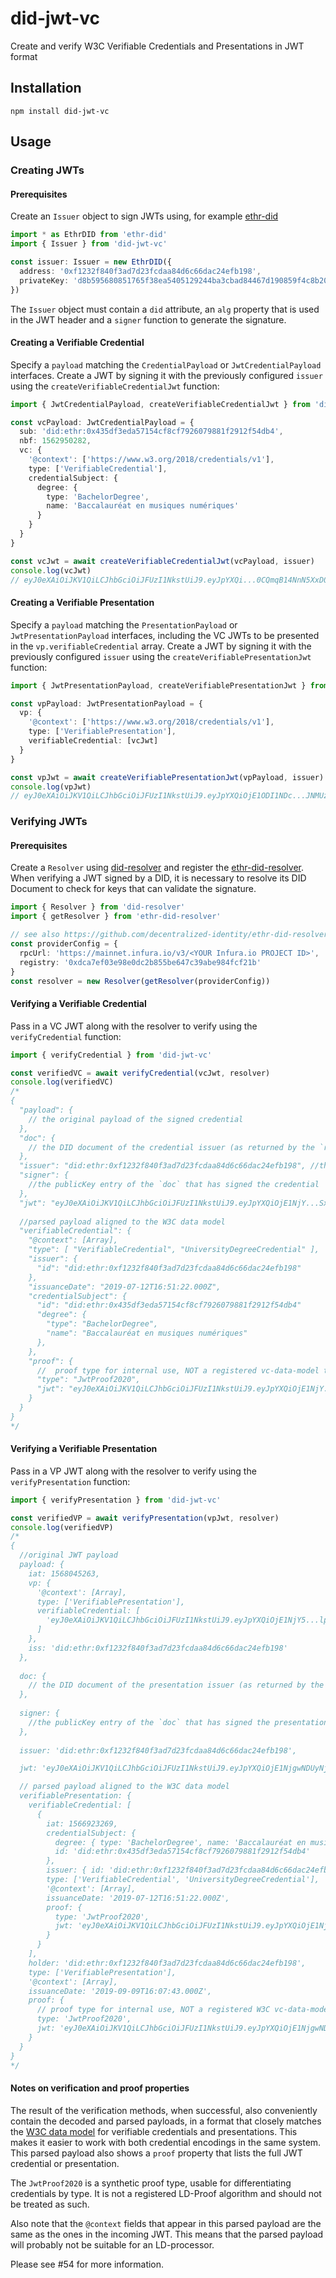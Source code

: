 # did-jwt-vc
Create and verify W3C Verifiable Credentials and Presentations in JWT format

## Installation
```
npm install did-jwt-vc
```

## Usage

### Creating JWTs

#### Prerequisites

Create an `Issuer` object to sign JWTs using, for example [ethr-did](https://github.com/uport-project/ethr-did)

```typescript
import * as EthrDID from 'ethr-did'
import { Issuer } from 'did-jwt-vc'

const issuer: Issuer = new EthrDID({
  address: '0xf1232f840f3ad7d23fcdaa84d6c66dac24efb198',
  privateKey: 'd8b595680851765f38ea5405129244ba3cbad84467d190859f4c8b20c1ff6c75'
})
```

The `Issuer` object must contain a `did` attribute, an `alg` property that is used in the JWT header and a `signer`
function to generate the signature.

#### Creating a Verifiable Credential

Specify a `payload` matching the `CredentialPayload` or `JwtCredentialPayload` interfaces. Create a JWT by signing it
with the previously configured `issuer` using the `createVerifiableCredentialJwt` function:

```typescript
import { JwtCredentialPayload, createVerifiableCredentialJwt } from 'did-jwt-vc'

const vcPayload: JwtCredentialPayload = {
  sub: 'did:ethr:0x435df3eda57154cf8cf7926079881f2912f54db4',
  nbf: 1562950282,
  vc: {
    '@context': ['https://www.w3.org/2018/credentials/v1'],
    type: ['VerifiableCredential'],
    credentialSubject: {
      degree: {
        type: 'BachelorDegree',
        name: 'Baccalauréat en musiques numériques'
      }
    }
  }
}

const vcJwt = await createVerifiableCredentialJwt(vcPayload, issuer)
console.log(vcJwt)
// eyJ0eXAiOiJKV1QiLCJhbGciOiJFUzI1NkstUiJ9.eyJpYXQi...0CQmqB14NnN5XxD0d_glLRs1Myc_LBJjnuNwE
```

#### Creating a Verifiable Presentation

Specify a `payload` matching the `PresentationPayload` or `JwtPresentationPayload` interfaces, including the VC JWTs to
be presented in the `vp.verifiableCredential` array. Create a JWT by signing it with the previously configured `issuer`
using the `createVerifiablePresentationJwt` function:

```typescript
import { JwtPresentationPayload, createVerifiablePresentationJwt } from 'did-jwt-vc'

const vpPayload: JwtPresentationPayload = {
  vp: {
    '@context': ['https://www.w3.org/2018/credentials/v1'],
    type: ['VerifiablePresentation'],
    verifiableCredential: [vcJwt]
  }
}

const vpJwt = await createVerifiablePresentationJwt(vpPayload, issuer)
console.log(vpJwt)
// eyJ0eXAiOiJKV1QiLCJhbGciOiJFUzI1NkstUiJ9.eyJpYXQiOjE1ODI1NDc...JNMUzZ6naacuWNGdZGuU0ZDwmgpUMUqIzMqFFRmge0R8QA
```

### Verifying JWTs

#### Prerequisites

Create a `Resolver` using [did-resolver](https://github.com/decentralized-identity/did-resolver) and register the
[ethr-did-resolver](https://github.com/decentralized-identity/ethr-did-resolver). When verifying a JWT signed by a DID,
it is necessary to resolve its DID Document to check for keys that can validate the signature.

```typescript
import { Resolver } from 'did-resolver'
import { getResolver } from 'ethr-did-resolver'

// see also https://github.com/decentralized-identity/ethr-did-resolver#multi-network-configuration
const providerConfig = {
  rpcUrl: 'https://mainnet.infura.io/v3/<YOUR Infura.io PROJECT ID>',
  registry: '0xdca7ef03e98e0dc2b855be647c39abe984fcf21b'
}
const resolver = new Resolver(getResolver(providerConfig))
```

#### Verifying a Verifiable Credential

Pass in a VC JWT along with the resolver to verify using the `verifyCredential` function:

```typescript
import { verifyCredential } from 'did-jwt-vc'

const verifiedVC = await verifyCredential(vcJwt, resolver)
console.log(verifiedVC)
/*
{
  "payload": {
    // the original payload of the signed credential
  },
  "doc": {
    // the DID document of the credential issuer (as returned by the `resolver`)
  },
  "issuer": "did:ethr:0xf1232f840f3ad7d23fcdaa84d6c66dac24efb198", //the credential issuer
  "signer": {
    //the publicKey entry of the `doc` that has signed the credential
  },
  "jwt": "eyJ0eXAiOiJKV1QiLCJhbGciOiJFUzI1NkstUiJ9.eyJpYXQiOjE1NjY...Sx3Y2IdWaUpatJQA", // the original credential
  
  //parsed payload aligned to the W3C data model
  "verifiableCredential": {
    "@context": [Array],
    "type": [ "VerifiableCredential", "UniversityDegreeCredential" ],
    "issuer": {
      "id": "did:ethr:0xf1232f840f3ad7d23fcdaa84d6c66dac24efb198"
    },
    "issuanceDate": "2019-07-12T16:51:22.000Z",
    "credentialSubject": {
      "id": "did:ethr:0x435df3eda57154cf8cf7926079881f2912f54db4"
      "degree": {
        "type": "BachelorDegree",
        "name": "Baccalauréat en musiques numériques"
      },
    },
    "proof": {
      //  proof type for internal use, NOT a registered vc-data-model type
      "type": "JwtProof2020",
      "jwt": "eyJ0eXAiOiJKV1QiLCJhbGciOiJFUzI1NkstUiJ9.eyJpYXQiOjE1NjY...Sx3Y2IdWaUpatJQA"
    }
  }
}
*/
```

#### Verifying a Verifiable Presentation

Pass in a VP JWT along with the resolver to verify using the `verifyPresentation` function:

```typescript
import { verifyPresentation } from 'did-jwt-vc'

const verifiedVP = await verifyPresentation(vpJwt, resolver)
console.log(verifiedVP)
/*
{
  //original JWT payload
  payload: {
    iat: 1568045263,
    vp: {
      '@context': [Array],
      type: ['VerifiablePresentation'],
      verifiableCredential: [
        'eyJ0eXAiOiJKV1QiLCJhbGciOiJFUzI1NkstUiJ9.eyJpYXQiOjE1NjY5...lpNm51cqSx3Y2IdWaUpatJQA'
      ]
    },
    iss: 'did:ethr:0xf1232f840f3ad7d23fcdaa84d6c66dac24efb198'
  },
  
  doc: {
    // the DID document of the presentation issuer (as returned by the `resolver`)
  },
  
  signer: {
    //the publicKey entry of the `doc` that has signed the presentation
  },
  
  issuer: 'did:ethr:0xf1232f840f3ad7d23fcdaa84d6c66dac24efb198',

  jwt: 'eyJ0eXAiOiJKV1QiLCJhbGciOiJFUzI1NkstUiJ9.eyJpYXQiOjE1NjgwNDUyNjMsInZwIjp7...ViNNCvoTQ-swSHwbELW7-EGPAcHLOMiIwE',

  // parsed payload aligned to the W3C data model
  verifiablePresentation: {
    verifiableCredential: [
      {
        iat: 1566923269,
        credentialSubject: {
          degree: { type: 'BachelorDegree', name: 'Baccalauréat en musiques numériques' },
          id: 'did:ethr:0x435df3eda57154cf8cf7926079881f2912f54db4'
        },
        issuer: { id: 'did:ethr:0xf1232f840f3ad7d23fcdaa84d6c66dac24efb198' },
        type: ['VerifiableCredential', 'UniversityDegreeCredential'],
        '@context': [Array],
        issuanceDate: '2019-07-12T16:51:22.000Z',
        proof: {
          type: 'JwtProof2020',
          jwt: 'eyJ0eXAiOiJKV1QiLCJhbGciOiJFUzI1NkstUiJ9.eyJpYXQiOjE1NjY5...lpNm51cqSx3Y2IdWaUpatJQA'
        }
      }
    ],
    holder: 'did:ethr:0xf1232f840f3ad7d23fcdaa84d6c66dac24efb198',
    type: ['VerifiablePresentation'],
    '@context': [Array],
    issuanceDate: '2019-09-09T16:07:43.000Z',
    proof: {
      // proof type for internal use, NOT a registered W3C vc-data-model proof type
      type: 'JwtProof2020',
      jwt: 'eyJ0eXAiOiJKV1QiLCJhbGciOiJFUzI1NkstUiJ9.eyJpYXQiOjE1NjgwNDUyNjMsInZwI...ViNNCvoTQ-swSHwbELW7-EGPAcHLOMiIwE'
    }
  }
}
*/
```

#### Notes on verification and proof properties

The result of the verification methods, when successful, also conveniently contain the decoded and parsed payloads, in
a format that closely matches the [W3C data model]() for verifiable credentials and presentations. 
This makes it easier to work with both credential encodings in the same system.
This parsed payload also shows a `proof` property that lists the full JWT credential or presentation.

The `JwtProof2020` is a synthetic proof type, usable for differentiating credentials by type.
It is not a registered LD-Proof algorithm and should not be treated as such.

Also note that the `@context` fields that appear in this parsed payload are the same as the ones in the incoming JWT.
This means that the parsed payload will probably not be suitable for an LD-processor.

Please see #54 for more information.
